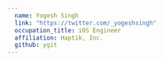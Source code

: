 ```yaml
---
  name: Yogesh Singh
  link: "https://twitter.com/_yogeshsingh"
  occupation_title: iOS Engineer
  affiliation: Haptik, Inc.
  github: ygit
---
```

